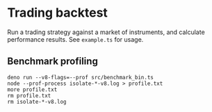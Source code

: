 # Trading backtest

Run a trading strategy against a market of instruments, and calculate performance results. See `example.ts` for usage.

## Benchmark profiling

```
deno run --v8-flags=--prof src/benchmark_bin.ts
node --prof-process isolate-*-v8.log > profile.txt
more profile.txt
rm profile.txt
rm isolate-*-v8.log
```